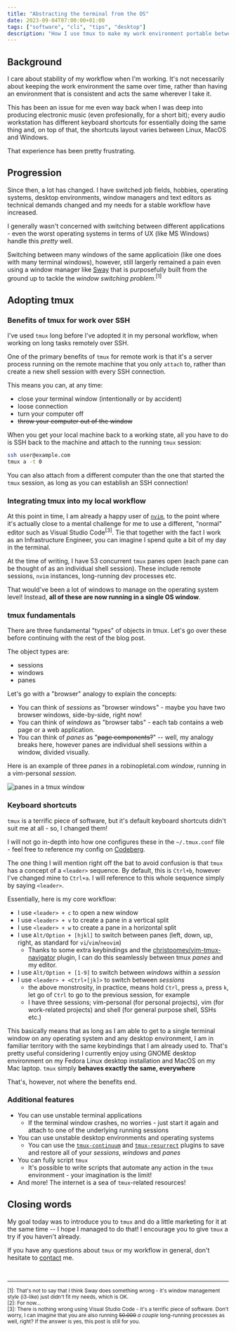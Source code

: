 ```yaml
---
title: "Abstracting the terminal from the OS"
date: 2023-09-04T07:00:00+01:00
tags: ["software", "cli", "tips", "desktop"]
description: "How I use tmux to make my work environment portable between operating systems and desktop environments."
---
```


## Background

I care about stability of my workflow when I'm working. It's not necessarily about keeping the work environment the same
over time, rather than having an environment that is consistent and acts the same wherever I take it.

This has been an issue for me even way back when I was deep into producing electronic music (even profesionally, for a short bit);
every audio workstation has different keyboard shortcuts for essentially doing the same thing and, on top of that,
the shortcuts layout varies between Linux, MacOS and Windows.

That experience has been pretty frustrating.

## Progression

Since then, a lot has changed. I have switched job fields, hobbies, operating systems, desktop environments, window managers
and text editors as technical demands changed and my needs for a stable workflow have increased.

I generally wasn't concerned with switching between different applications - even the
worst operating systems in terms of UX (like MS Windows) handle this _pretty_ well.

Switching between many windows of the same applicatioin (like one does with many terminal windows), however, still largerly remained a pain
even using a window manager like [Sway](https://swaywm.org/) that is purposefully built from the ground up to tackle the
_window switching problem_.<sup>[1]</sup>

## Adopting tmux

### Benefits of tmux for work over SSH

I've used `tmux` long before I've adopted it in my personal workflow, when working on long tasks remotely over SSH.

One of the primary benefits of `tmux` for remote work is that it's a server process running on the remote machine that you only `attach` to,
rather than create a new shell session with every SSH connection.

This means you can, at any time:

- close your terminal window (intentionally or by accident)
- loose connection
- turn your computer off
- ~~throw your computer out of the window~~

When you get your local machine back to a working state, all you have to do is SSH back to the machine and attach to the running `tmux`
session:

```sh
ssh user@example.com
tmux a -t 0
```

You can also attach from a different computer than the one that started the `tmux` session, as long as you can establish an SSH connection!

### Integrating tmux into my local workflow

At this point in time, I am already a happy user of [`nvim`](https://neovim.io/), to the point where it's actually close to a mental challenge for me
to use a different, "normal" editor such as Visual Studio Code<sup>[3]</sup>. Tie that together with the fact I work as an Infrastructure Engineer,
you can imagine I spend quite a bit of my day in the terminal.

At the time of writing, I have 53 concurrent `tmux` panes open (each pane can be thought of as an individual shell session). These include
remote sessions, `nvim` instances, long-running dev processes etc.

That would've been a lot of windows to manage on the operating system level! Instead, **all of these are now running in a single OS window**.

### tmux fundamentals

There are three fundamental "types" of objects in tmux. Let's go over these before continuing with the rest of the blog post.

The object types are:

- sessions
- windows
- panes

Let's go with a "browser" analogy to explain the concepts:

- You can think of _sessions_ as "browser windows" - maybe you have two browser windows, side-by-side, right now!
- You can think of _windows_ as "browser tabs" - each tab contains a web page or a web application.
- You can think of _panes_ as "~~page components?~~" -- well, my analogy breaks here, however panes are individual shell sessions within a window, divided visually.

Here is an example of three _panes_ in a robinopletal.com _window_, running in a vim-personal _session_.

![panes in a tmux window](/images/abstracting-terminal-from-os/panes.png)

### Keyboard shortcuts

`tmux` is a terrific piece of software, but it's default keyboard shortcuts didn't suit me at all - so, I changed them!

I will not go in-depth into how one configures these in the `~/.tmux.conf` file - feel free to reference my config on
[Codeberg](https://codeberg.org/fourstepper/dotfiles/src/branch/main/.tmux.conf).

The one thing I will mention right off the bat to avoid confusion is that `tmux` has a concept of a `<leader>` sequence.
By default, this is `Ctrl+b`, however I've changed mine to `Ctrl+a`. I will reference to this whole sequence simply by saying `<leader>`.

Essentially, here is my core workflow:

- I use `<leader> + c` to open a new window
- I use `<leader> + v` to create a pane in a vertical split
- I use `<leader> + w` to create a pane in a horizontal split
- I use `Alt/Option + [hjkl]` to switch between panes (left, down, up, right, as standard for `vi`/`vim`/`neovim`)
  - Thanks to some extra keybindings and the [christoomey/vim-tmux-navigator](https://github.com/christoomey/vim-tmux-navigator) plugin,
    I can do this seamlessly between tmux _panes_ and my editor.
- I use `Alt/Option + [1-9]` to switch between _windows_ within a _session_
- I use `<leader> + <Ctrl+[jk]>` to switch between _sessions_
  - the above monstrosity, in practice, means hold `Ctrl`, press `a`, press `k`, let go of `Ctrl` to go to the previous session, for example
  - I have three sessions; vim-personal (for personal projects), vim (for work-related projects) and shell (for general purpose shell, SSHs etc.)

This basically means that as long as I am able to get to a single terminal window on any operating system
and any desktop environment, I am in familiar territory with the same keybindings that I am already used to.
That's pretty useful considering I currently enjoy using GNOME desktop environment on my Fedora Linux desktop
installation and MacOS on my Mac laptop. `tmux` simply **behaves exactly the same, everywhere**

That's, however, not where the benefits end.

### Additional features

- You can use unstable terminal applications
  - If the terminal window crashes, no worries - just start it again and attach to one of the underlying running sessions
- You can use unstable desktop environments and operating systems
  - You can use the [`tmux-continuum`](https://github.com/tmux-plugins/tmux-continuum) and [`tmux-resurrect`](https://github.com/tmux-plugins/tmux-resurrect) plugins
    to save and restore all of your _sessions_, _windows_ and _panes_
- You can fully script `tmux`
  - It's possible to write scripts that automate any action in the `tmux` environment - your imagination is the limit!
- And more! The internet is a sea of `tmux`-related resources!

## Closing words

My goal today was to introduce you to `tmux` and do a little marketing for it at the same time -- I hope I managed to do that! I encourage you
to give `tmux` a try if you haven't already.

If you have any questions about `tmux` or my workflow in general, don't hesitate to [contact](/contact) me.

<br />

---

<sub>
[1]: That's not to say that I think Sway does something wrong - it's window management style (i3-like) just didn't fit my needs, which is OK. <br />
[2]: For now... <br />
[3]: There is nothing wrong using Visual Studio Code - it's a terrific piece of software. Don't worry, I can imagine that you are also running
			<s>50.000</s> <i>a couple</i> long-running processes as well, right? If the answer is yes, this post is still for you.
</sub>
